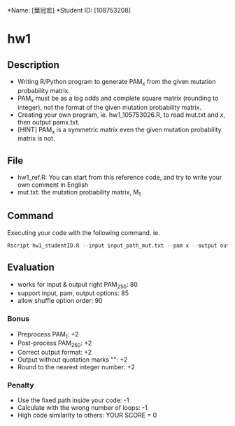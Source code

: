*Name: [葉冠宏]
*Student ID: [108753208]

# hw1

## Description

* Writing R/Python program to generate PAM<sub>x</sub> from the given mutation probability matrix.
* PAM<sub>x</sub> must be as a log odds and complete square matrix (rounding to integer), not the format of the given mutation probability matrix.
* Creating your own program, ie. hw1_105753026.R, to read mut.txt and *x*, then output pamx.txt.
* [HINT] PAM<sub>x</sub> is a symmetric matrix even the given mutation probability matrix is not.

## File

* hw1_ref.R: You can start from this reference code, and try to write your own comment in English
* mut.txt: the mutation probability matrix, M<sub>1</sub>

## Command

Executing your code with the following command.
ie.

```R
Rscript hw1_studentID.R --input input_path_mut.txt --pam x --output output_path_pamx.txt
```

## Evaluation
* works for input & output right PAM<sub>250</sub>: 80
* support input, pam, output options: 85
* allow shuffle option order: 90

### Bonus

* Preprocess PAM<sub>1</sub>: +2
* Post-process PAM<sub>250</sub>: +2
* Correct output format: +2
* Output without quotation marks "": +2
* Round to the nearest integer number: +2

### Penalty

* Use the fixed path inside your code: -1
* Calculate with the wrong number of loops: -1
* High code similarity to others: YOUR SCORE = 0
